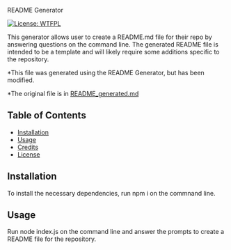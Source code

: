 
README Generator

[![License: WTFPL](https://img.shields.io/badge/License-WTFPL-brightgreen.svg)](http://www.wtfpl.net/about/)


This generator allows user to create a README.md file for their repo by answering questions on the command line.
The generated README file is intended to be a template and will likely require some additions specific to the repository.

*This file was generated using the README Generator, but has been modified.

*The original file is in [README_generated.md](README_generated.md)

## Table of Contents

* [Installation](#installation)
* [Usage](#usage)
* [Credits](#credits)
* [License](#license)

## Installation

To install the necessary dependencies, run npm i on the commnand line.

## Usage

Run node index.js on the command line and answer the prompts to create a README file for the repository.






